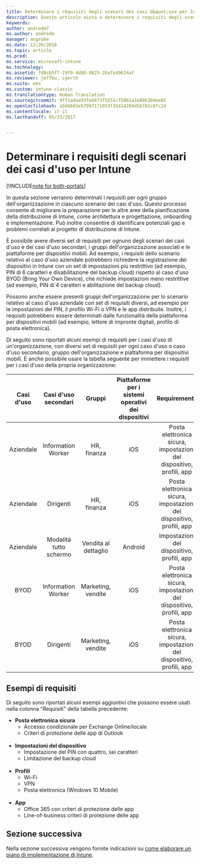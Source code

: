 ```yaml
---
title: Determinare i requisiti degli scenari dei casi d&quot;uso per Intune | Documentazione Microsoft
description: Questo articolo aiuta a determinare i requisiti degli scenari dei casi d&quot;uso e dei casi d&quot;uso secondari per un&quot;implementazione di Microsoft Intune in configurazione solo cloud.
keywords: 
author: andredm7
ms.author: andredm
manager: angrobe
ms.date: 12/20/2016
ms.topic: article
ms.prod: 
ms.service: microsoft-intune
ms.technology: 
ms.assetid: fd8cb5f7-19f0-4d80-8825-2bafa49624af
ms.reviewer: jeffbu, cgerth
ms.suite: ems
ms.custom: intune-classic
ms.translationtype: Human Translation
ms.sourcegitcommit: 9ff1adae93fe6873f5551cf58b1a2e89638dee85
ms.openlocfilehash: a56b683e57997171053f35414289d5b782c8fc2d
ms.contentlocale: it-it
ms.lasthandoff: 05/23/2017


---
```


# <a name="determine-intune-use-case-scenario-requirements"></a>Determinare i requisiti degli scenari dei casi d'uso per Intune

[!INCLUDE[note for both-portals](../includes/note-for-both-portals.md)]

In questa sezione verranno determinati i requisiti per ogni gruppo dell'organizzazione in ciascuno scenario dei casi d'uso. Questo processo consente di migliorare la preparazione per le altre aree della pianificazione della distribuzione di Intune, come architettura e progettazione, onboarding e implementazione. Può inoltre consentire di identificare potenziali gap e problemi correlati al progetto di distribuzione di Intune.

È possibile avere diversi set di requisiti per ognuno degli scenari dei casi d'uso e dei casi d'uso secondari, i gruppi dell'organizzazione associati e le piattaforme per dispositivi mobili. Ad esempio, i requisiti dello scenario relativo al caso d'uso aziendale potrebbero richiedere la registrazione dei dispositivi in Intune con un set di impostazioni più restrittivo (ad esempio, PIN di 6 caratteri e disabilitazione del backup cloud) rispetto al caso d'uso BYOD (Bring Your Own Device), che richiede impostazioni meno restrittive (ad esempio, PIN di 4 caratteri e abilitazione del backup cloud).

Possono anche essere presenti gruppi dell'organizzazione per lo scenario relativo al caso d'uso aziendale con set di requisiti diversi, ad esempio per le impostazioni del PIN, il profilo Wi-Fi o VPN e le app distribuite. Inoltre, i requisiti potrebbero essere determinati dalle funzionalità della piattaforma per dispositivi mobili (ad esempio, lettore di impronte digitali, profilo di posta elettronica).

Di seguito sono riportati alcuni esempi di requisiti per i casi d'uso di un'organizzazione, con diversi set di requisiti per ogni caso d'uso o caso d'uso secondario, gruppo dell'organizzazione e piattaforma per dispositivi mobili. È anche possibile usare la tabella seguente per immettere i requisiti per i casi d'uso della propria organizzazione:

| **Casi d'uso** | **Casi d'uso secondari** | **Gruppi** | **Piattaforme per i sistemi operativi dei dispositivi** | **Requirements** |
|:---:|:---:|:---:|:---:|:---:|
| Aziendale | Information Worker | HR, finanza | iOS | Posta elettronica sicura, impostazioni del dispositivo, profili, app |                                                          
| Aziendale | Dirigenti | HR, finanza | iOS | Posta elettronica sicura, impostazioni del dispositivo, profili, app |                                                         
| Aziendale | Modalità tutto schermo | Vendita al dettaglio | Android | Impostazioni del dispositivo, profili, app |
| BYOD | Information Worker | Marketing, vendite | iOS | Posta elettronica sicura, impostazioni del dispositivo, profili, app |                                                         
| BYOD | Dirigenti | Marketing, vendite | iOS | Posta elettronica sicura, impostazioni del dispositivo, profili, app |

## <a name="examples-of-requirements"></a>Esempi di requisiti

Di seguito sono riportati alcuni esempi aggiuntivi che possono essere usati nella colonna "Requisiti" della tabella precedente:

- **Posta elettronica sicura**
    - Accesso condizionale per Exchange Online/locale
    - Criteri di protezione delle app di Outlook
<br></br>
- **Impostazioni del dispositivo**
    - Impostazione del PIN con quattro, sei caratteri
    - Limitazione del backup cloud
<br></br>
- **Profili**
    - Wi-Fi
    - VPN
    - Posta elettronica (Windows 10 Mobile)
<br></br>
- **App**
    - Office 365 con criteri di protezione delle app
    - Line-of-business criteri di protezione delle app

## <a name="next-section"></a>Sezione successiva

Nella sezione successiva vengono fornite indicazioni su [come elaborare un piano di implementazione di Intune](section-4-develop-a-rollout-plan.md).

